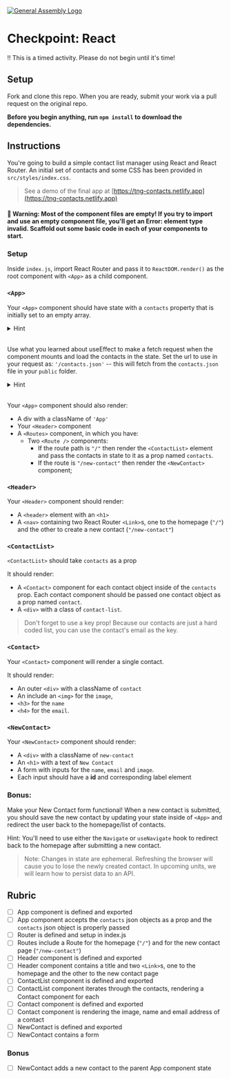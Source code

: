 [![General Assembly Logo](https://camo.githubusercontent.com/1a91b05b8f4d44b5bbfb83abac2b0996d8e26c92/687474703a2f2f692e696d6775722e636f6d2f6b6538555354712e706e67)](https://generalassemb.ly)

# Checkpoint: React

‼️ This is a timed activity. Please do not begin until it's time!

## Setup

Fork and clone this repo. When you are ready, submit your work via a pull request on the original repo.

**Before you begin anything, run `npm install` to download the dependencies.**

## Instructions

You're going to build a simple contact list manager using React and React
Router. An initial set of contacts and some
CSS has been provided in `src/styles/index.css`.

> See a demo of the final app at
> [https://tng-contacts.netlify.app](https://tng-contacts.netlify.app)

#### 🚨 Warning: Most of the component files are empty! If you try to import and use an empty component file, you'll get an Error: element type invalid. Scaffold out some basic code in each of your components to start.

### Setup

Inside `index.js`, import React Router and pass it to `ReactDOM.render()` as the
root component with `<App>` as a child component.

### `<App>`

Your `<App>` component should have state with a `contacts` property that is initially set to an empty array.

<details>
    <summary>Hint</summary>

```js
const [contacts, setContacts] = useState([]);
```

</details>

<br>

Use what you learned about useEffect to make a fetch request when the component mounts and load the contacts in the state. Set the url to use in your request as: `'/contacts.json'` -- this will fetch from the `contacts.json` file in your `public` folder.

<details><summary>Hint</summary>

```js
// inside a useEffect in App.js
fetch('./contacts.json')
	.then((res) => res.json())
	.then((data) => {
		// do something with the data
	});
```

</details>

<br>

Your `<App>` component should also render:

- A div with a className of `'App'`
- Your `<Header>` component
- A `<Routes>` component, in which you have:
  - Two `<Route />` components:
    - If the route path is `"/"` then render the `<ContactList>` element and pass the contacts in state to it as a prop named `contacts`.
    - If the route is `"/new-contact"` then render the `<NewContact>` component;

### `<Header>`

Your `<Header>` component should render:

- A `<header>` element with an `<h1>`
- A `<nav>` containing two React Router `<Link>`s, one to the homepage (`"/"`) and the other to create a new contact (`"/new-contact"`)

### `<ContactList>`

`<ContactList>` should take `contacts` as a prop

It should render:

- A `<Contact>` component for each contact object inside of the `contacts` prop. Each contact component should be passed one contact object as a prop named `contact`.
- A `<div>` with a class of `contact-list`.

> Don't forget to use a key prop! Because our contacts are just a hard coded list, you can use the contact's email as the key.

### `<Contact>`

Your `<Contact>` component will render a single contact.

It should render:

- An outer `<div>` with a className of `contact`
- An include an `<img>` for the `image`,
- `<h3>` for the `name`
- `<h4>` for the `email`.

### `<NewContact>`

Your `<NewContact>` component should render:

- A `<div>` with a className of `new-contact`
- An `<h1>` with a text of `New Contact`
- A form with inputs for the `name`, `email` and `image`.
- Each input should have a **id** and corresponding label element

### Bonus:

Make your New Contact form functional! When a new contact is submitted, you should save the new contact by updating your state inside of `<App>` and redirect the user back to the homepage/list of contacts.

Hint: You'll need to use either the `Navigate` or `useNavigate` hook to redirect back to the homepage after submitting a new contact.

> Note: Changes in state are ephemeral. Refreshing the browser will cause you to lose the newly created contact. In upcoming units, we will learn how to persist data to an API.

## Rubric

- [ ] App component is defined and exported
- [ ] App component accepts the `contacts` json objects as a prop and the `contacts` json object is properly passed
- [ ] Router is defined and setup in index.js
- [ ] Routes include a Route for the homepage (`"/"`) and for the new contact page (`"/new-contact"`)
- [ ] Header component is defined and exported
- [ ] Header component contains a title and two `<Link>`s, one to the homepage and
      the other to the new contact page
- [ ] ContactList component is defined and exported
- [ ] ContactList component iterates through the contacts, rendering a Contact
      component for each
- [ ] Contact component is defined and exported
- [ ] Contact component is rendering the image, name and email address of a contact
- [ ] NewContact is defined and exported
- [ ] NewContact contains a form

### Bonus

- [ ] NewContact adds a new contact to the parent App component
      state
